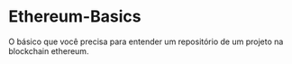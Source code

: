 # Ethereum-Basics
O básico que você precisa para entender um repositório de um projeto na blockchain ethereum.
